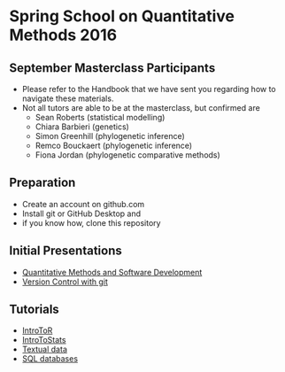 # Spring School on Quantitative Methods 2016


## September Masterclass Participants

- Please refer to the Handbook that we have sent you regarding how to navigate these materials.  
- Not all tutors are able to be at the masterclass, but confirmed are  
  - Sean Roberts (statistical modelling)  
  - Chiara Barbieri (genetics)  
  - Simon Greenhill (phylogenetic inference)  
  - Remco Bouckaert (phylogenetic inference)  
  - Fiona Jordan (phylogenetic comparative methods)
  
## Preparation

- Create an account on github.com
- Install git or GitHub Desktop and
- if you know how, clone this repository

## Initial Presentations

- [Quantitative Methods and Software Development](quantitative-methods-and-sw-dev.pdf)
- [Version Control with git](version-control-with-git.pdf)

## Tutorials

- [IntroToR](IntroToR/)
- [IntroToStats](IntroToStats/)  
- [Textual data](textual_data/README.md)
- [SQL databases](relational_databases/README.md)

